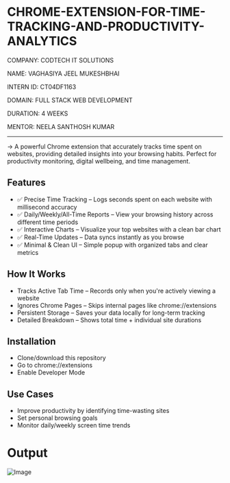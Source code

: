 # CHROME-EXTENSION-FOR-TIME-TRACKING-AND-PRODUCTIVITY-ANALYTICS
COMPANY: CODTECH IT SOLUTIONS

NAME: VAGHASIYA JEEL MUKESHBHAI

INTERN ID: CT04DF1163

DOMAIN: FULL STACK WEB DEVELOPMENT

DURATION: 4 WEEKS

MENTOR: NEELA SANTHOSH KUMAR

---
-> A powerful Chrome extension that accurately tracks time spent on websites, providing detailed insights into your browsing habits. Perfect for productivity monitoring, digital wellbeing, and time management.
## Features
- ✅ Precise Time Tracking – Logs seconds spent on each website with millisecond accuracy
- ✅ Daily/Weekly/All-Time Reports – View your browsing history across different time periods
- ✅ Interactive Charts – Visualize your top websites with a clean bar chart
- ✅ Real-Time Updates – Data syncs instantly as you browse
- ✅ Minimal & Clean UI – Simple popup with organized tabs and clear metrics

## How It Works
- Tracks Active Tab Time – Records only when you're actively viewing a website
- Ignores Chrome Pages – Skips internal pages like chrome://extensions
- Persistent Storage – Saves your data locally for long-term tracking
- Detailed Breakdown – Shows total time + individual site durations

## Installation
- Clone/download this repository
- Go to chrome://extensions
- Enable Developer Mode

## Use Cases
- Improve productivity by identifying time-wasting sites
- Set personal browsing goals
- Monitor daily/weekly screen time trends


# Output
![Image](https://github.com/user-attachments/assets/2b21f9e3-4ee6-4390-816f-68d575e7d25d)
